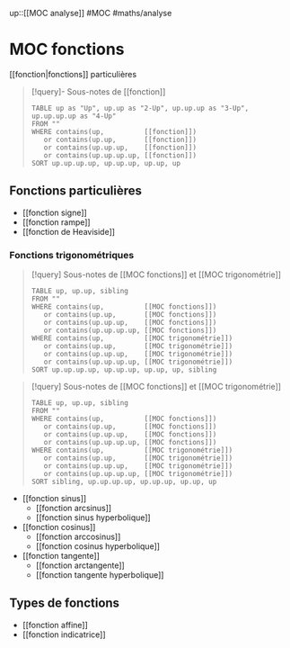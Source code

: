 up::[[MOC analyse]]
#MOC #maths/analyse 
# MOC fonctions
[[fonction|fonctions]] particulières

> [!query]- Sous-notes de [[fonction]]
> ```dataview
> TABLE up as "Up", up.up as "2-Up", up.up.up as "3-Up", up.up.up.up as "4-Up"
> FROM ""
> WHERE contains(up,          [[fonction]])
>    or contains(up.up,       [[fonction]])
>    or contains(up.up.up,    [[fonction]])
>    or contains(up.up.up.up, [[fonction]])
> SORT up.up.up.up, up.up.up, up.up, up
> ```


## Fonctions particulières

 - [[fonction signe]]
 - [[fonction rampe]]
 - [[fonction de Heaviside]]

### Fonctions trigonométriques

> [!query] Sous-notes de [[MOC fonctions]] et [[MOC trigonométrie]]
> ```dataview
> TABLE up, up.up, sibling
> FROM ""
> WHERE contains(up,          [[MOC fonctions]])
>    or contains(up.up,       [[MOC fonctions]])
>    or contains(up.up.up,    [[MOC fonctions]])
>    or contains(up.up.up.up, [[MOC fonctions]])
> WHERE contains(up,          [[MOC trigonométrie]])
>    or contains(up.up,       [[MOC trigonométrie]])
>    or contains(up.up.up,    [[MOC trigonométrie]])
>    or contains(up.up.up.up, [[MOC trigonométrie]])
> SORT up.up.up.up, up.up.up, up.up, up, sibling
> ```

> [!query] Sous-notes de [[MOC fonctions]] et [[MOC trigonométrie]]
> ```dataview
> TABLE up, up.up, sibling
> FROM ""
> WHERE contains(up,          [[MOC fonctions]])
>    or contains(up.up,       [[MOC fonctions]])
>    or contains(up.up.up,    [[MOC fonctions]])
>    or contains(up.up.up.up, [[MOC fonctions]])
> WHERE contains(up,          [[MOC trigonométrie]])
>    or contains(up.up,       [[MOC trigonométrie]])
>    or contains(up.up.up,    [[MOC trigonométrie]])
>    or contains(up.up.up.up, [[MOC trigonométrie]])
> SORT sibling, up.up.up.up, up.up.up, up.up, up
> ```


 - [[fonction sinus]]
     - [[fonction arcsinus]] 
     - [[fonction sinus hyperbolique]]
 - [[fonction cosinus]] 
     - [[fonction arccosinus]]
     - [[fonction cosinus hyperbolique]]
 - [[fonction tangente]] 
     - [[fonction arctangente]]
     - [[fonction tangente hyperbolique]]


## Types de fonctions

 - [[fonction affine]]
 - [[fonction indicatrice]]
  



